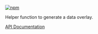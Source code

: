 [![npm](https://img.shields.io/npm/v/@acoustic-content-sdk/tooling-data-overlay.svg?style=flat-square)](https://www.npmjs.com/package/@acoustic-content-sdk/tooling-data-overlay)

Helper function to generate a data overlay.

[API Documentation](./markdown/tooling-data-overlay.md)
